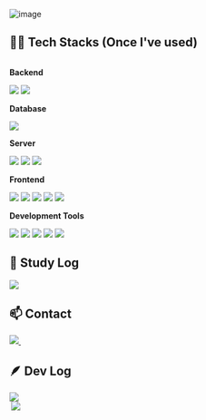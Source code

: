 
![image](https://github.com/modaing/modaing/assets/153487521/1926ff0b-7faf-49b0-8ce8-4665ceab7e2a)

## 👩‍💻 Tech Stacks (Once I've used)
<div style="display:flex; flex-direction:column; align-items:flex-start;">
    <!-- Backend -->
    <p><strong>Backend</strong></p>
    <div>
        <img src="https://img.shields.io/badge/JAVA-007396?style=for-the-badge&logo=java&logoColor=white">
        <img src="https://img.shields.io/badge/Spring Boot-6DB33F?style=for-the-badge&logo=spring boot&logoColor=white" />
    </div>
		<!-- Database -->
    <p><strong>Database</strong></p>
    <div>
<img src="https://img.shields.io/badge/MYSQL-4479A1?style=for-the-badge&logo=MYSQL&logoColor=white">
    </div>
    <!-- Server -->
    <p><strong>Server</strong></p>
    <div>
        <img src="https://img.shields.io/badge/linux-FCC624?style=for-the-badge&logo=linux&logoColor=black"> 
        <img src="https://img.shields.io/badge/apache tomcat-F8DC75?style=for-the-badge&logo=apachetomcat&logoColor=black">
        <img src="https://img.shields.io/badge/Amazon AWS-232F3E?style=for-the-badge&logo=amazonwebservices&logoColor=white"> 
    </div>
    <!-- Frontend -->
    <p><strong>Frontend</strong></p>
    <div>
        <img src="https://img.shields.io/badge/HTML5-E34F26?style=for-the-badge&logo=HTML5&logoColor=white">
  <img src="https://img.shields.io/badge/CSS3-1572B6?style=for-the-badge&logo=CSS3&logoColor=white">
  <img src="https://img.shields.io/badge/JAVASCRIPT-F7DF1E?style=for-the-badge&logo=JAVASCRIPT&logoColor=white"> 
        <img src="https://img.shields.io/badge/bootstrap-7952B3?style=for-the-badge&logo=bootstrap&logoColor=white">
			<img src="https://img.shields.io/badge/react-20232a.svg?style=for-the-badge&logo=react&logoColor=61DAFB" />
    </div>
		<!-- Development Tools -->
    <p><strong>Development Tools</strong></p>
    <div>
			<img src="https://img.shields.io/badge/git-F05033.svg?style=for-the-badge&logo=git&logoColor=white" />
  <img src="https://img.shields.io/badge/github-181717.svg?style=for-the-badge&logo=github&logoColor=white" />
  <img src="https://img.shields.io/badge/Notion-F3F3F3.svg?style=for-the-badge&logo=notion&logoColor=black" />
			<img src="https://img.shields.io/badge/visual studio code-007ACC.svg?style=for-the-badge&logo=visualstudiocode&logoColor=white" />
			<img src="https://img.shields.io/badge/intellij idea-000000.svg?style=for-the-badge&logo=intellijidea&logoColor=white" />
		</div>

## 📖 Study Log
  <img src="https://img.shields.io/badge/python-3670A0?style=for-the-badge&logo=python&logoColor=ffdd54"/>

## 📫 Contact
<div style="display:flex; flex-direction:row;">
  <a href="mailto:hongi_@naver.com">
    <img
      src="https://img.shields.io/badge/hongi_@naver.com-EA4335?style=for-the-badge&logo=gmail&logoColor=white"/>&nbsp
  </a>
<!-- 	<a href="https://open.kakao.com/o/sGFzzbsf">
        <img src="https://img.shields.io/badge/
        KakaoTalk-FFCD00?style=for-the-badge&logoColor=black&logo=KakaoTalk"> 
    </a> -->
</div>

## 🪶 Dev Log
<a href="https://github-readme-stats.vercel.app/api?username=modaing&include_all_commits=true&show_icons=true&theme=gruvbox">
		<img align="left" src="https://github-readme-stats.vercel.app/api?username=modaing&include_all_commits=true&show_icons=true&theme=default"/>
	</a>
 
<a href="https://github-readme-stats.vercel.app/api/top-langs/?username=modaing&langs_count=10&layout=compact&theme=dark">
		<img align="right" src="https://github-readme-stats.vercel.app/api/top-langs/?username=modaing&langs_count=10&layout=compact&theme=default"/>
	</a>
